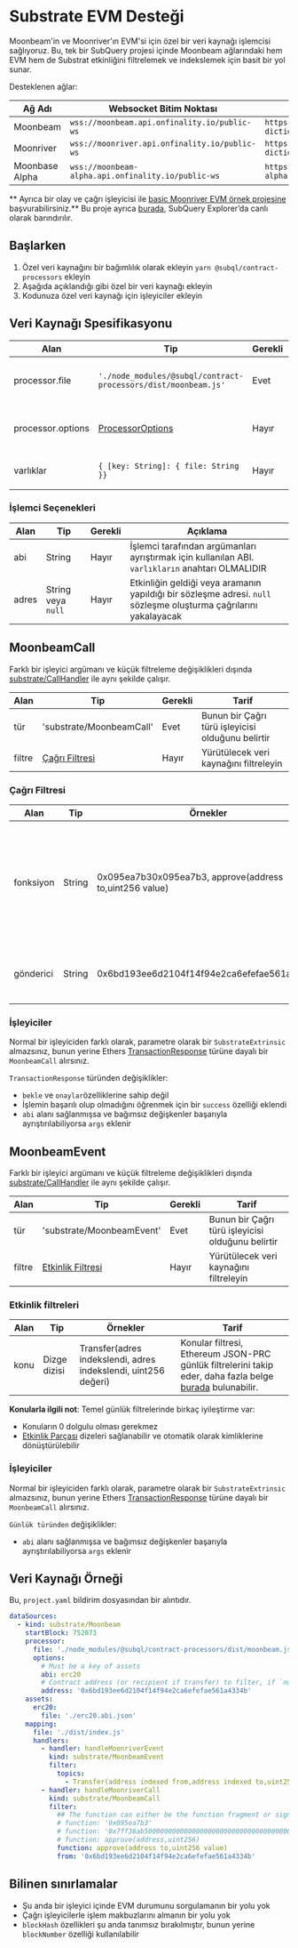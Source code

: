 # Substrate EVM Desteği

Moonbeam'in ve Moonriver'ın EVM'si için özel bir veri kaynağı işlemcisi sağlıyoruz. Bu, tek bir SubQuery projesi içinde Moonbeam ağlarındaki hem EVM hem de Substrat etkinliğini filtrelemek ve indekslemek için basit bir yol sunar.

Desteklenen ağlar:

| Ağ Adı         | Websocket Bitim Noktası                            | Sözlük Bitim Noktası                                                 |
| -------------- | -------------------------------------------------- | -------------------------------------------------------------------- |
| Moonbeam       | `wss://moonbeam.api.onfinality.io/public-ws`       | `https://api.subquery.network/sq/subquery/moonbeam-dictionary`       |
| Moonriver      | `wss://moonriver.api.onfinality.io/public-ws`      | `https://api.subquery.network/sq/subquery/moonriver-dictionary`      |
| Moonbase Alpha | `wss://moonbeam-alpha.api.onfinality.io/public-ws` | `https://api.subquery.network/sq/subquery/moonbase-alpha-dictionary` |

** Ayrıca bir olay ve çağrı işleyicisi ile [basic Moonriver EVM örnek projesine](https://github.com/subquery/tutorials-moonriver-evm-starter) başvurabilirsiniz.** Bu proje ayrıca [burada](https://explorer.subquery.network/subquery/subquery/moonriver-evm-starter-project), SubQuery Explorer’da canlı olarak barındırılır.

## Başlarken

1. Özel veri kaynağını bir bağımlılık olarak ekleyin `yarn @subql/contract-processors` ekleyin
2. Aşağıda açıklandığı gibi özel bir veri kaynağı ekleyin
3. Kodunuza özel veri kaynağı için işleyiciler ekleyin

## Veri Kaynağı Spesifikasyonu

| Alan              | Tip                                                            | Gerekli | Açıklama                               |
| ----------------- | -------------------------------------------------------------- | ------- | -------------------------------------- |
| processor.file    | `'./node_modules/@subql/contract-processors/dist/moonbeam.js'` | Evet    | Veri işlemci koduna dosya referansı    |
| processor.options | [ProcessorOptions](#processor-options)                         | Hayır   | Moonbeam İşlemciye özel seçenekler     |
| varlıklar         | `{ [key: String]: { file: String }}`                           | Hayır   | Harici varlık dosyalarının bir nesnesi |

### İşlemci Seçenekleri

| Alan  | Tip                | Gerekli | Açıklama                                                                                                          |
| ----- | ------------------ | ------- | ----------------------------------------------------------------------------------------------------------------- |
| abi   | String             | Hayır   | İşlemci tarafından argümanları ayrıştırmak için kullanılan ABI. `varlıkların` anahtarı OLMALIDIR                  |
| adres | String veya `null` | Hayır   | Etkinliğin geldiği veya aramanın yapıldığı bir sözleşme adresi. `null` sözleşme oluşturma çağrılarını yakalayacak |

## MoonbeamCall

Farklı bir işleyici argümanı ve küçük filtreleme değişiklikleri dışında [substrate/CallHandler](../create/mapping/#call-handler) ile aynı şekilde çalışır.

| Alan   | Tip                             | Gerekli | Tarif                                             |
| ------ | ------------------------------- | ------- | ------------------------------------------------- |
| tür    | 'substrate/MoonbeamCall'        | Evet    | Bunun bir Çağrı türü işleyicisi olduğunu belirtir |
| filtre | [Çağrı Filtresi](#call-filters) | Hayır   | Yürütülecek veri kaynağını filtreleyin            |

### Çağrı Filtresi

| Alan      | Tip    | Örnekler                                                | Açıklama                                                                                                                                                           |
| --------- | ------ | ------------------------------------------------------- | ------------------------------------------------------------------------------------------------------------------------------------------------------------------ |
| fonksiyon | String | 0x095ea7b30x095ea7b3, approve(address to,uint256 value) | Sözleşmede çağrılan işlevi filtrelemek için [Fonksiyon İmzası](https://docs.ethers.io/v5/api/utils/abi/fragments/#FunctionFragment) dizeleri veya `sighash` işlevi |
| gönderici | String | 0x6bd193ee6d2104f14f94e2ca6efefae561a4334b              | İşlemi gönderen bir Ethereum adresi                                                                                                                                |

### İşleyiciler

Normal bir işleyiciden farklı olarak, parametre olarak bir `SubstrateExtrinsic` almazsınız, bunun yerine Ethers [TransactionResponse](https://docs.ethers.io/v5/api/providers/types/#providers-TransactionResponse) türüne dayalı bir `MoonbeamCall` alırsınız.

`TransactionResponse` türünden değişiklikler:

- `bekle` ve `onaylar`özelliklerine sahip değil
- İşlemin başarılı olup olmadığını öğrenmek için bir `success` özelliği eklendi
- `abi` alanı sağlanmışsa ve bağımsız değişkenler başarıyla ayrıştırılabiliyorsa `args` eklenir

## MoonbeamEvent

Farklı bir işleyici argümanı ve küçük filtreleme değişiklikleri dışında [substrate/CallHandler](../create/mapping/#event-handler) ile aynı şekilde çalışır.

| Alan   | Tip                                 | Gerekli | Tarif                                             |
| ------ | ----------------------------------- | ------- | ------------------------------------------------- |
| tür    | 'substrate/MoonbeamEvent'           | Evet    | Bunun bir Çağrı türü işleyicisi olduğunu belirtir |
| filtre | [Etkinlik Filtresi](#event-filters) | Hayır   | Yürütülecek veri kaynağını filtreleyin            |

### Etkinlik filtreleri

| Alan | Tip          | Örnekler                                                       | Tarif                                                                                                                                                  |
| ---- | ------------ | -------------------------------------------------------------- | ------------------------------------------------------------------------------------------------------------------------------------------------------ |
| konu | Dizge dizisi | Transfer(adres indekslendi, adres indekslendi, uint256 değeri) | Konular filtresi, Ethereum JSON-PRC günlük filtrelerini takip eder, daha fazla belge [burada](https://docs.ethers.io/v5/concepts/events/) bulunabilir. |

<b>Konularla ilgili not</b>: Temel günlük filtrelerinde birkaç iyileştirme var:

- Konuların 0 dolgulu olması gerekmez
- [Etkinlik Parçası](https://docs.ethers.io/v5/api/utils/abi/fragments/#EventFragment) dizeleri sağlanabilir ve otomatik olarak kimliklerine dönüştürülebilir

### İşleyiciler

Normal bir işleyiciden farklı olarak, parametre olarak bir `SubstrateExtrinsic` almazsınız, bunun yerine Ethers [TransactionResponse](https://docs.ethers.io/v5/api/providers/types/#providers-Log) türüne dayalı bir `MoonbeamCall` alırsınız.

`Günlük türünden` değişiklikler:

- `abi` alanı sağlanmışsa ve bağımsız değişkenler başarıyla ayrıştırılabiliyorsa `args` eklenir

## Veri Kaynağı Örneği

Bu, `project.yaml` bildirim dosyasından bir alıntıdır.

```yaml
dataSources:
  - kind: substrate/Moonbeam
    startBlock: 752073
    processor:
      file: './node_modules/@subql/contract-processors/dist/moonbeam.js'
      options:
        # Must be a key of assets
        abi: erc20
        # Contract address (or recipient if transfer) to filter, if `null` should be for contract creation
        address: '0x6bd193ee6d2104f14f94e2ca6efefae561a4334b'
    assets:
      erc20:
        file: './erc20.abi.json'
    mapping:
      file: './dist/index.js'
      handlers:
        - handler: handleMoonriverEvent
          kind: substrate/MoonbeamEvent
          filter:
            topics:
              - Transfer(address indexed from,address indexed to,uint256 value)
        - handler: handleMoonriverCall
          kind: substrate/MoonbeamCall
          filter:
            ## The function can either be the function fragment or signature
            # function: '0x095ea7b3'
            # function: '0x7ff36ab500000000000000000000000000000000000000000000000000000000'
            # function: approve(address,uint256)
            function: approve(address to,uint256 value)
            from: '0x6bd193ee6d2104f14f94e2ca6efefae561a4334b'
```

## Bilinen sınırlamalar

- Şu anda bir işleyici içinde EVM durumunu sorgulamanın bir yolu yok
- Çağrı işleyicilerle işlem makbuzlarını almanın bir yolu yok
- `blockHash` özellikleri şu anda tanımsız bırakılmıştır, bunun yerine `blockNumber` özelliği kullanılabilir
